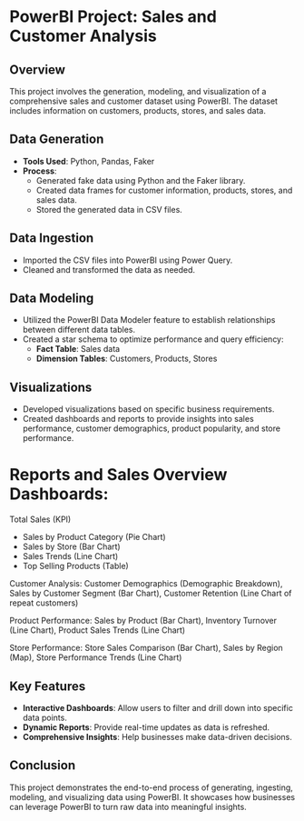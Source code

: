 # PowerBI Project: Sales and Customer Analysis

## Overview

This project involves the generation, modeling, and visualization of a comprehensive sales and customer dataset using PowerBI. The dataset includes information on customers, products, stores, and sales data.

## Data Generation

- **Tools Used**: Python, Pandas, Faker
- **Process**:
  - Generated fake data using Python and the Faker library.
  - Created data frames for customer information, products, stores, and sales data.
  - Stored the generated data in CSV files.

## Data Ingestion

- Imported the CSV files into PowerBI using Power Query.
- Cleaned and transformed the data as needed.

## Data Modeling

- Utilized the PowerBI Data Modeler feature to establish relationships between different data tables.
- Created a star schema to optimize performance and query efficiency:
  - **Fact Table**: Sales data
  - **Dimension Tables**: Customers, Products, Stores

## Visualizations

- Developed visualizations based on specific business requirements.
- Created dashboards and reports to provide insights into sales performance, customer demographics, product popularity, and store performance.

# Reports and Sales Overview Dashboards:

Total Sales (KPI)
- Sales by Product Category (Pie Chart)
- Sales by Store (Bar Chart)
- Sales Trends (Line Chart)
- Top Selling Products (Table)

Customer Analysis:
Customer Demographics (Demographic Breakdown), Sales by Customer Segment (Bar Chart), Customer Retention (Line Chart of repeat customers)

Product Performance:
Sales by Product (Bar Chart), Inventory Turnover (Line Chart), Product Sales Trends (Line Chart)

Store Performance:
Store Sales Comparison (Bar Chart), Sales by Region (Map), Store Performance Trends (Line Chart)

## Key Features

- **Interactive Dashboards**: Allow users to filter and drill down into specific data points.
- **Dynamic Reports**: Provide real-time updates as data is refreshed.
- **Comprehensive Insights**: Help businesses make data-driven decisions.

## Conclusion

This project demonstrates the end-to-end process of generating, ingesting, modeling, and visualizing data using PowerBI. It showcases how businesses can leverage PowerBI to turn raw data into meaningful insights.
